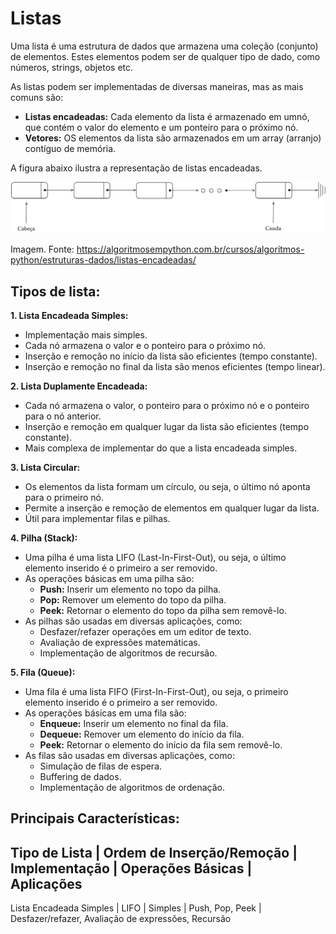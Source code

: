 # Listas

Uma lista é uma estrutura de dados que armazena uma coleção (conjunto) de elementos. Estes elementos podem ser de qualquer tipo de dado, como números, strings, objetos etc.

As listas podem ser implementadas de diversas maneiras, mas as mais comuns são:

- **Listas encadeadas:** Cada elemento da lista é armazenado em umnó, que contém o valor do elemento e um ponteiro para o próximo nó.
- **Vetores:** OS elementos da lista são armazenados em um array (arranjo) contíguo de memória.

A figura abaixo ilustra a representação de listas encadeadas.

![Listas Encadeadas](img/listas-encadeadas.png)

Imagem. Fonte: https://algoritmosempython.com.br/cursos/algoritmos-python/estruturas-dados/listas-encadeadas/

## Tipos de lista:

**1. Lista Encadeada Simples:**

- Implementação mais simples.
- Cada nó armazena o valor e o ponteiro para o próximo nó.
- Inserção e remoção no início da lista são eficientes (tempo constante).
- Inserção e remoção no final da lista são menos eficientes (tempo linear).

**2. Lista Duplamente Encadeada:**

- Cada nó armazena o valor, o ponteiro para o próximo nó e o ponteiro para o nó anterior.
- Inserção e remoção em qualquer lugar da lista são eficientes (tempo constante).
- Mais complexa de implementar do que a lista encadeada simples.

**3. Lista Circular:**

- Os elementos da lista formam um círculo, ou seja, o último nó aponta para o primeiro nó.
- Permite a inserção e remoção de elementos em qualquer lugar da lista.
- Útil para implementar filas e pilhas.

**4. Pilha (Stack):**

- Uma pilha é uma lista LIFO (Last-In-First-Out), ou seja, o último elemento inserido é o primeiro a ser removido.
- As operações básicas em uma pilha são:
  - **Push:** Inserir um elemento no topo da pilha.
  - **Pop:** Remover um elemento do topo da pilha.
  - **Peek:** Retornar o elemento do topo da pilha sem removê-lo.
- As pilhas são usadas em diversas aplicações, como:
  - Desfazer/refazer operações em um editor de texto.
  - Avaliação de expressões matemáticas.
  - Implementação de algoritmos de recursão.
 
**5. Fila (Queue):**

- Uma fila é uma lista FIFO (First-In-First-Out), ou seja, o primeiro elemento inserido é o primeiro a ser removido.
- As operações básicas em uma fila são:
  - **Enqueue:** Inserir um elemento no final da fila.
  - **Dequeue:** Remover um elemento do início da fila.
  - **Peek:** Retornar o elemento do início da fila sem removê-lo.
- As filas são usadas em diversas aplicações, como:
  - Simulação de filas de espera.
  - Buffering de dados.
  - Implementação de algoritmos de ordenação.

 ## Principais Características:

 Tipo de Lista | Ordem de Inserção/Remoção | Implementação | Operações Básicas | Aplicações
 ------------------------------------
 Lista Encadeada Simples | LIFO | Simples | Push, Pop, Peek | Desfazer/refazer, Avaliação de expressões, Recursão
